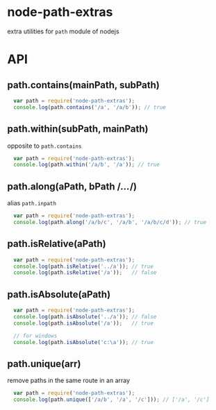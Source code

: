 # node-path-extras
extra utilities for `path` module of nodejs

# API

## path.contains(mainPath, subPath)

```javascript
  var path = require('node-path-extras');
  console.log(path.contains('/a', '/a/b')); // true
```

## path.within(subPath, mainPath)

opposite to `path.contains`

```javascript
  var path = require('node-path-extras');
  console.log(path.within('/a/b', '/a')); // true
```

## path.along(aPath, bPath /*...*/)

alias `path.inpath`

```javascript
  var path = require('node-path-extras');
  console.log(path.along('/a/b/c', '/a/b', '/a/b/c/d')); // true
```

## path.isRelative(aPath)

```javascript
  var path = require('node-path-extras');
  console.log(path.isRelative('../a')); // true
  console.log(path.isRelative('/a'));   // false
```

## path.isAbsolute(aPath)

```javascript
  var path = require('node-path-extras');
  console.log(path.isAbsolute('../a')); // false
  console.log(path.isAbsolute('/a'));   // true

  // for windows
  console.log(path.isAbsolute('c:\a')); // true
```
## path.unique(arr)

remove paths in the same route in an array

```javascript
  var path = require('node-path-extras');
  console.log(path.unique(['/a/b', '/a', '/c'])); // ['/a', '/c']
```

